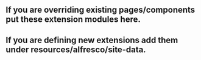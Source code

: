 ## If you are overriding existing pages/components put these extension modules here.
## If you are defining new extensions add them under resources/alfresco/site-data.
##

